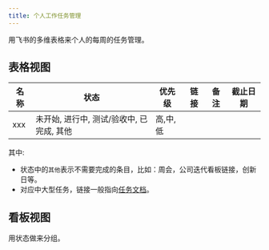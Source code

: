 ```yaml
---
title: 个人工作任务管理
---
```


用飞书的多维表格来个人的每周的任务管理。

## 表格视图

| 名称      | 状态                                  | 优先级   | 链接 | 备注 | 截止日期 |
|----------|---------------------------------------|---------|-----|-----|---------|
| xxx      | 未开始, 进行中, 测试/验收中, 已完成, 其他   | 高,中,低 |     |     |         |

其中:
* 状态中的`其他`表示不需要完成的条目，比如：周会，公司迭代看板链接，创新日等。
* 对应中大型任务，链接一般指向[任务文档](./task.md)。

## 看板视图
用状态做来分组。
